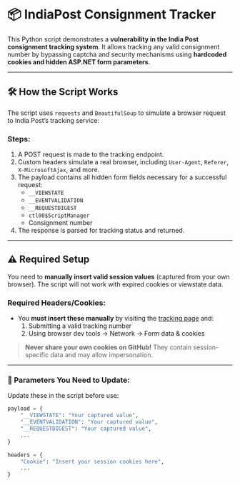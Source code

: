 # 📦 IndiaPost Consignment Tracker

This Python script demonstrates a **vulnerability in the India Post consignment tracking system**. It allows tracking any valid consignment number by bypassing captcha and security mechanisms using **hardcoded cookies and hidden ASP.NET form parameters**.

---

## 🛠 How the Script Works

The script uses `requests` and `BeautifulSoup` to simulate a browser request to India Post’s tracking service:

### Steps:

1. A POST request is made to the tracking endpoint.
2. Custom headers simulate a real browser, including `User-Agent`, `Referer`, `X-MicrosoftAjax`, and more.
3. The payload contains all hidden form fields necessary for a successful request:
   - `__VIEWSTATE`
   - `__EVENTVALIDATION`
   - `__REQUESTDIGEST`
   - `ctl00$ScriptManager`
   - Consignment number
4. The response is parsed for tracking status and returned.

---

## ⚠️ Required Setup

You need to **manually insert valid session values** (captured from your own browser). The script will not work with expired cookies or viewstate data.

### Required Headers/Cookies:

- You **must insert these manually** by visiting the [tracking page](https://www.indiapost.gov.in/_layouts/15/dop.portal.tracking/trackconsignment.aspx) and:
  1. Submitting a valid tracking number
  2. Using browser dev tools → Network → Form data & cookies

> **Never share your own cookies on GitHub!** They contain session-specific data and may allow impersonation.

---

### 🧾 Parameters You Need to Update:

Update these in the script before use:

```python
payload = {
    "__VIEWSTATE": "Your captured value",
    "__EVENTVALIDATION": "Your captured value",
    "__REQUESTDIGEST": "Your captured value",
    ...
}

headers = {
    "Cookie": "Insert your session cookies here",
    ...
}
